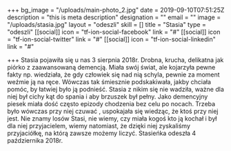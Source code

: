 +++
bg_image = "/uploads/main-photo_2.jpg"
date = 2019-09-10T07:51:25Z
description = "this is meta description"
designation = ""
email = ""
image = "/uploads/stasia.jpg"
layout = "odeszli"
skill = []
title = "Stasia"
type = "odeszli"
[[social]]
icon = "tf-ion-social-facebook"
link = "#"
[[social]]
icon = "tf-ion-social-twitter"
link = "#"
[[social]]
icon = "tf-ion-social-linkedin"
link = "#"

+++
Stasia pojawiła się u nas 3 sierpnia 2018r. Drobna, krucha, delikatna jak piórko z zaawansowaną demencją. Miała swój świat, ale kojarzyła pewne fakty np. wiedziała, że gdy człowiek się nad nią schyla, pewnie za moment weźmie ją na ręce. Wówczas tak śmiesznie podskakiwała, jakby chciała pomóc, by łatwiej było ją podnieść. Stasia z nikim się nie wadziła, ważne dla niej był cichy kąt do spania i aby brzuszek był pełny. Jako demencyjny piesek miała dość często epizody chodzenia bez celu po nocach. Trzeba było wówczas przy niej czuwać , uspokajała się wiedząc, że ktoś przy niej jest. Nie znamy losów Stasi, nie wiemy, czy miała kogoś kto ją kochał i był dla niej przyjacielem, wiemy natomiast, że dzięki niej zyskaliśmy przyjaciółkę, na którą zawsze możemy liczyć. Stasieńka odeszła 4 października 2018r.